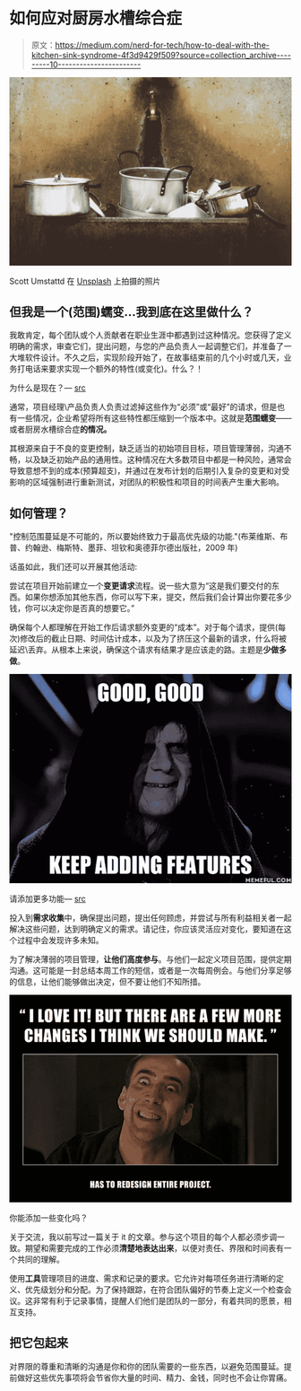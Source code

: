 # 如何应对厨房水槽综合症

> 原文：<https://medium.com/nerd-for-tech/how-to-deal-with-the-kitchen-sink-syndrome-4f3d9429f509?source=collection_archive---------10----------------------->

![](img/26f0213a1b7d35068ded6eb51222d797.png)

Scott Umstattd 在 [Unsplash](https://unsplash.com?utm_source=medium&utm_medium=referral) 上拍摄的照片

## 但我是一个(范围)蠕变…我到底在这里做什么？

我敢肯定，每个团队或个人贡献者在职业生涯中都遇到过这种情况。您获得了定义明确的需求，审查它们，提出问题，与您的产品负责人一起调整它们，并准备了一大堆软件设计。不久之后，实现阶段开始了，在故事结束前的几个小时或几天，业务打电话来要求实现一个额外的特性(或变化)。什么？！

为什么是现在？— [src](https://media.giphy.com/media/dBCqkzZBxKn2zOt1U3/giphy-downsized-large.gif)

通常，项目经理\产品负责人负责过滤掉这些作为“必须”或“最好”的请求，但是也有一些情况，企业希望将所有这些特性都压缩到一个版本中。这就是**范围蠕变**——或者厨房水槽综合症**的情况。**

其根源来自于不良的变更控制，缺乏适当的初始项目目标，项目管理薄弱，沟通不畅，以及缺乏初始产品的通用性。这种情况在大多数项目中都是一种风险，通常会导致意想不到的成本(预算超支)，并通过在发布计划的后期引入复杂的变更和对受影响的区域强制进行重新测试，对团队的积极性和项目的时间表产生重大影响。

## 如何管理？

"控制范围蔓延是不可能的，所以要始终致力于最高优先级的功能."(布莱维斯、布普、约翰逊、梅斯特、墨菲、坦钦和奥德菲尔德出版社，2009 年)

话虽如此，我们还可以开展其他活动:

尝试在项目开始前建立一个**变更请求**流程。说一些大意为“这是我们要交付的东西。如果你想添加其他东西，你可以写下来，提交，然后我们会计算出你要花多少钱，你可以决定你是否真的想要它。”

确保每个人都理解在开始工作后请求额外变更的“成本”。对于每个请求，提供(每次)修改后的截止日期、时间估计成本，以及为了挤压这个最新的请求，什么将被延迟\丢弃。从根本上来说，确保这个请求有结果才是应该走的路。主题是**少做多做**。

![](img/5c3c7c3c9454cc180dfb03f443a052b1.png)

请添加更多功能— [src](https://nats.io/img/blog/nats-good-gotchas-awesome-features/star-wars-meme.png)

投入到**需求收集**中，确保提出问题，提出任何顾虑，并尝试与所有利益相关者一起解决这些问题，达到明确定义的需求。请记住，你应该灵活应对变化，要知道在这个过程中会发现许多未知。

为了解决薄弱的项目管理，**让他们高度参与**。与他们一起定义项目范围，提供定期沟通。这可能是一封总结本周工作的短信，或者是一次每周例会。与他们分享足够的信息，让他们能够做出决定，但不要让他们不知所措。

![](img/88375ac9f8d23bc7e7514e3da7e78b7e.png)

你能添加一些变化吗？

关于交流，我以前写过一篇关于 it 的文章。参与这个项目的每个人都必须步调一致。期望和需要完成的工作必须**清楚地表达出来**，以便对责任、界限和时间表有一个共同的理解。

使用**工具**管理项目的进度、需求和记录的要求。它允许对每项任务进行清晰的定义、优先级划分和分配。为了保持跟踪，在符合团队偏好的节奏上定义一个检查会议。这非常有利于记录事情，提醒人们他们是团队的一部分，有着共同的愿景，相互支持。

## 把它包起来

对界限的尊重和清晰的沟通是你和你的团队需要的一些东西，以避免范围蔓延。提前做好这些优先事项将会节省你大量的时间、精力、金钱，同时也不会让你胃痛。